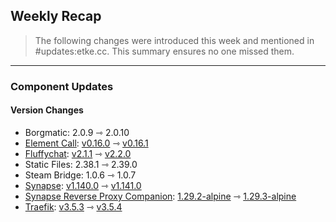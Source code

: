 ## Weekly Recap

> The following changes were introduced this week and mentioned in #updates:etke.cc. This summary ensures no one missed them.

---

### Component Updates

#### Version Changes

* Borgmatic: 2.0.9 ⇾ 2.0.10
* [Element Call](https://github.com/element-hq/element-call): [v0.16.0](https://github.com/element-hq/element-call/releases/tag/v0.16.0) ⇾ [v0.16.1](https://github.com/element-hq/element-call/releases/tag/v0.16.1)
* [Fluffychat](https://github.com/krille-chan/fluffychat): [v2.1.1](https://github.com/krille-chan/fluffychat/releases/tag/v2.1.1) ⇾ [v2.2.0](https://github.com/krille-chan/fluffychat/releases/tag/v2.2.0)
* Static Files: 2.38.1 ⇾ 2.39.0
* Steam Bridge: 1.0.6 ⇾ 1.0.7
* [Synapse](https://github.com/element-hq/synapse): [v1.140.0](https://github.com/element-hq/synapse/releases/tag/v1.140.0) ⇾ [v1.141.0](https://github.com/element-hq/synapse/releases/tag/v1.141.0)
* [Synapse Reverse Proxy Companion](https://github.com/nginx/nginx): [1.29.2-alpine](https://github.com/nginx/nginx/releases/tag/release-1.29.2) ⇾ [1.29.3-alpine](https://github.com/nginx/nginx/releases/tag/release-1.29.3)
* [Traefik](https://github.com/traefik/traefik): [v3.5.3](https://github.com/traefik/traefik/releases/tag/v3.5.3) ⇾ [v3.5.4](https://github.com/traefik/traefik/releases/tag/v3.5.4)
